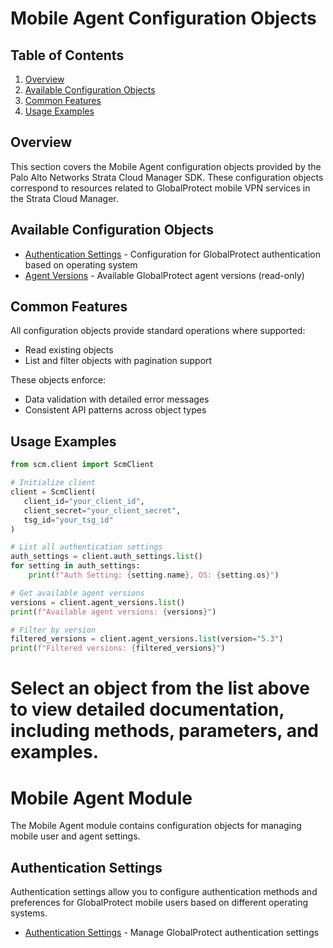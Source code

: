 # Mobile Agent Configuration Objects

## Table of Contents

1. [Overview](#overview)
2. [Available Configuration Objects](#available-configuration-objects)
3. [Common Features](#common-features)
4. [Usage Examples](#usage-examples)

## Overview

This section covers the Mobile Agent configuration objects provided by the Palo Alto Networks Strata Cloud Manager SDK. These configuration objects correspond to resources related to GlobalProtect mobile VPN services in the Strata Cloud Manager.

## Available Configuration Objects

- [Authentication Settings](auth_settings.md) - Configuration for GlobalProtect authentication based on operating system
- [Agent Versions](agent_versions.md) - Available GlobalProtect agent versions (read-only)

## Common Features

All configuration objects provide standard operations where supported:

- Read existing objects
- List and filter objects with pagination support

These objects enforce:

- Data validation with detailed error messages
- Consistent API patterns across object types

## Usage Examples

<div class="termy">

<!-- termynal -->
```python
from scm.client import ScmClient

# Initialize client
client = ScmClient(
   client_id="your_client_id",
   client_secret="your_client_secret",
   tsg_id="your_tsg_id"
)

# List all authentication settings
auth_settings = client.auth_settings.list()
for setting in auth_settings:
    print(f"Auth Setting: {setting.name}, OS: {setting.os}")

# Get available agent versions
versions = client.agent_versions.list()
print(f"Available agent versions: {versions}")

# Filter by version
filtered_versions = client.agent_versions.list(version="5.3")
print(f"Filtered versions: {filtered_versions}")
```

</div>

Select an object from the list above to view detailed documentation, including methods, parameters, and examples.
=======
# Mobile Agent Module

The Mobile Agent module contains configuration objects for managing mobile user and agent settings.

## Authentication Settings

Authentication settings allow you to configure authentication methods and preferences for GlobalProtect mobile users based on different operating systems.

* [Authentication Settings](auth_settings.md) - Manage GlobalProtect authentication settings

